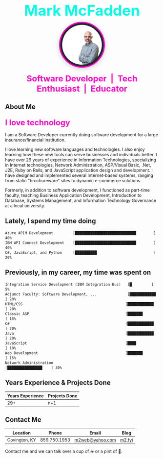 
# 

<div align="center">
  <div style="font-size:3rem; font-family:Inter,Arial,sans-serif; font-weight:bold; color:#00ffe7; margin-bottom:0.5rem;">Mark McFadden</div>
  <img src="images/meStanding.jpg" alt="Profile Image" width="130" height="130" style="border-radius: 50%; border: 4px solid #ff00c8; background: #23262f; box-shadow: 0 4px 16px rgba(0,0,0,0.18); padding: 6px; margin-bottom: 0.5rem;" />
  <div style="color:#ff00c8; font-size:1.7rem; font-family:Inter,Arial,sans-serif; font-weight:bold; margin-top:0.5rem; text-align:center;">
    Software Developer &nbsp;|&nbsp; Tech Enthusiast &nbsp;|&nbsp; Educator
  </div>
</div>

## About Me

### <span style="color:#ff00c8; font-size:1.6rem; font-weight:700;">I love technology</span>

I am a Software Developer currently doing software development for a large insurance/financial institution.

I love learning new software languages and technologies. I also enjoy learning how these new tools can serve businesses and individuals better. I have over 29 years of experience in Information Technologies, specializing in Internet technologies, Network Administration, ASP/Visual Basic, .Net, J2E, Ruby on Rails, and JavaScript application design and development. I have designed and implemented several Internet-based systems, ranging from static “brochureware” sites to dynamic e-commerce solutions.

Formerly, in addition to software development, I functioned as part-time faculty, teaching Business Application Development, Introduction to Database, Systems Management, and Information Technology Governance at a local university.

## Lately, I spend my time doing

```
Azure APIM Development         [████████████████████████████        ] 40%
IBM API Connect Development    [████████████████████████████        ] 40%
C#, JavaScript, and Python     [██████████                          ] 20%
```

## Previously, in my career, my time was spent on

```
Integration Service Development (IBM Integration Bus)   [█         ] 5%
Adjunct Faculty: Software Development, ...              [████████████        ] 20%
HTML/CSS                                               [████████████        ] 20%
Classic ASP                                            [███████             ] 15%
C#                                                     [████████████        ] 20%
Java                                                   [████████████        ] 20%
JavaScript                                             [████                ] 10%
Web Development                                        [███████             ] 15%
Network Administration                                 [████████████████    ] 30%
```

## Years Experience & Projects Done

| Years Experience | Projects Done |
|------------------|--------------|
| 29+              | n+1          |

## Contact Me

| Location      | Phone        | Email                        | Blog         |
|---------------|-------------|------------------------------|--------------|
| Covington, KY | 859.750.1953| [m2web@yahoo.com](mailto:m2web@yahoo.com) | [m2.fyi](https://m2.fyi) |

Contact me and we can talk over a cup of ☕ or a pint of 🍺.
